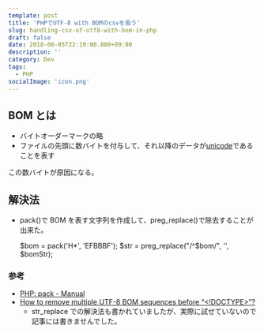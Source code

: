 ```yaml
---
template: post
title: 'PHPでUTF-8 with BOMのcsvを扱う'
slug: handling-csv-of-utf8-with-bom-in-php
draft: false
date: 2018-06-05T22:19:00.000+09:00
description: ''
category: Dev
tags:
  - PHP
socialImage: 'icon.png'
---
```


## BOM とは

- バイトオーダーマークの略
- ファイルの先頭に数バイトを付与して、それ以降のデータが[unicode](http://d.hatena.ne.jp/keyword/unicode)であることを表す

この数バイトが原因になる。

## 解決法

- pack()で BOM を表す文字列を作成して、preg_replace()で除去することが出来た。

  $bom = pack('H*', 'EFBBBF');
    $str = preg_replace("/^$bom/", '', $bomStr);

### 参考

- [PHP: pack - Manual](http://php.net/manual/ja/function.pack.php)
- [How to remove multiple UTF-8 BOM sequences before “<!DOCTYPE>”?](https://stackoverflow.com/questions/10290849/how-to-remove-multiple-utf-8-bom-sequences-before-doctype)
  - str_replace での解決法も書かれていましたが、実際に試せていないので記事には書きませんでした。
